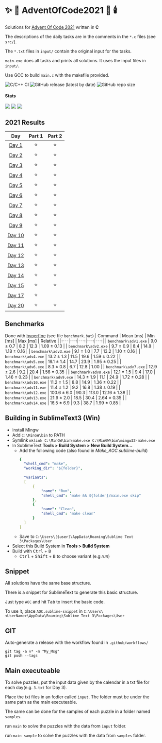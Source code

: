 # :sparkles: :santa: AdventOfCode2021 :christmas_tree: :candle: 

Solutions for [Advent Of Code 2021](http://adventofcode.com/2021) written in **C**

The descriptions of the daily tasks are in the comments in the `*.c` files (see `src/`).

The `*.txt` files in `input/` contain the original input for the tasks.

`main.exe` does all tasks and prints all solutions. It uses the input files in `input/`.

Use GCC to build `main.c` with the makefile provided.

![C/C++ CI](https://github.com/derpicknicker1/AdventOfCode2021/workflows/C/C++%20CI/badge.svg)
![GitHub release (latest by date)](https://img.shields.io/github/v/release/derpicknicker1/AdventOfCode2021)
![GitHub repo size](https://img.shields.io/github/repo-size/derpicknicker1/AdventOfCode2021)
#### Stats
![](https://img.shields.io/badge/day%20📅-21-blue)
![](https://img.shields.io/badge/stars%20⭐-33-yellow)
![](https://img.shields.io/badge/days%20completed-16-red)

<!--- advent_readme_stars table --->
## 2021 Results

| Day | Part 1 | Part 2 |
| :---: | :---: | :---: |
| [Day 1](https://adventofcode.com/2021/day/1) | ⭐ | ⭐ |
| [Day 2](https://adventofcode.com/2021/day/2) | ⭐ | ⭐ |
| [Day 3](https://adventofcode.com/2021/day/3) | ⭐ | ⭐ |
| [Day 4](https://adventofcode.com/2021/day/4) | ⭐ | ⭐ |
| [Day 5](https://adventofcode.com/2021/day/5) | ⭐ | ⭐ |
| [Day 6](https://adventofcode.com/2021/day/6) | ⭐ | ⭐ |
| [Day 7](https://adventofcode.com/2021/day/7) | ⭐ | ⭐ |
| [Day 8](https://adventofcode.com/2021/day/8) | ⭐ | ⭐ |
| [Day 9](https://adventofcode.com/2021/day/9) | ⭐ | ⭐ |
| [Day 10](https://adventofcode.com/2021/day/10) | ⭐ | ⭐ |
| [Day 11](https://adventofcode.com/2021/day/11) | ⭐ | ⭐ |
| [Day 12](https://adventofcode.com/2021/day/12) | ⭐ | ⭐ |
| [Day 13](https://adventofcode.com/2021/day/13) | ⭐ | ⭐ |
| [Day 14](https://adventofcode.com/2021/day/14) | ⭐ | ⭐ |
| [Day 15](https://adventofcode.com/2021/day/15) | ⭐ | ⭐ |
| [Day 17](https://adventofcode.com/2021/day/17) | ⭐ |   |
| [Day 20](https://adventofcode.com/2021/day/20) | ⭐ | ⭐ |
<!--- advent_readme_stars table --->

## Benchmarks
Done with [hyperfine](https://github.com/sharkdp/hyperfine) (see file `benchmark.bat`)
| Command | Mean [ms] | Min [ms] | Max [ms] | Relative |
|:---|---:|---:|---:|---:|
| `benchmark\adv1.exe` | 9.0 ± 0.7 | 8.2 | 12.3 | 1.09 ± 0.13 |
| `benchmark\adv2.exe` | 9.7 ± 0.9 | 8.4 | 14.8 | 1.18 ± 0.16 |
| `benchmark\adv3.exe` | 9.1 ± 1.0 | 7.7 | 13.2 | 1.10 ± 0.16 |
| `benchmark\adv4.exe` | 13.2 ± 1.3 | 11.5 | 19.6 | 1.59 ± 0.22 |
| `benchmark\adv5.exe` | 16.1 ± 1.4 | 14.7 | 23.9 | 1.95 ± 0.25 |
| `benchmark\adv6.exe` | 8.3 ± 0.8 | 6.7 | 12.8 | 1.00 |
| `benchmark\adv7.exe` | 12.9 ± 2.6 | 9.2 | 20.4 | 1.56 ± 0.35 |
| `benchmark\adv8.exe` | 12.1 ± 1.5 | 9.4 | 17.0 | 1.46 ± 0.23 |
| `benchmark\adv9.exe` | 14.3 ± 1.9 | 11.1 | 24.9 | 1.72 ± 0.28 |
| `benchmark\adv10.exe` | 11.2 ± 1.5 | 8.8 | 14.9 | 1.36 ± 0.22 |
| `benchmark\adv11.exe` | 11.4 ± 1.2 | 9.2 | 16.8 | 1.38 ± 0.19 |
| `benchmark\adv12.exe` | 100.6 ± 6.0 | 90.3 | 113.0 | 12.16 ± 1.38 |
| `benchmark\adv13.exe` | 21.9 ± 2.0 | 18.5 | 30.4 | 2.64 ± 0.35 |
| `benchmark\adv14.exe` | 16.5 ± 6.9 | 9.3 | 38.7 | 1.99 ± 0.85 |

## Building in SublimeText3 (Win)

* Install Mingw
* Add `C:\MinGW\bin` to PATH
* Symlink `mklink C:\MinGW\bin\make.exe C:\MinGW\bin\mingw32-make.exe`
* In SublimeText **Tools > Build System > New Build System...**
  * Add the following code (also found in _Make_AOC.sublime-build_)
    ```yaml
    {
      "shell_cmd": "make",
      "working_dir": "${folder}",
     
      "variants": 
      [
          {
              "name": "Run",
              "shell_cmd": "make && ${folder}/main.exe skip"
          },
          {
              "name": "Clean",
              "shell_cmd": "make clean"
          }
      ]
    }
    ```
  * Save to `C:\Users\[$user]\AppData\Roaming\Sublime Text 3\Packages\User`
* Select this Build System in **Tools > Build System**
* Build with <kbd>Ctrl</kbd> + <kbd>B</kbd>
  * <kbd>Ctrl</kbd> + <kbd>Shift</kbd> + <kbd>B</kbd> to choose variant (e.g _run_)

## Snippet
All solutions have the same base structure.

There is a snippet for SublimeText to generate this basic structure.

Just type `AOC` and hit <kbd>Tab</kbd> to insert the basic code.

To use it, place `AOC.sublime-snippet` in `C:\Users\<UserName>\AppData\Roaming\Sublime Text 3\Packages\User`

## GIT
Auto-generate a release with the workflow found in `.github/workflows/`
```
git tag -a v* -m "My_Msg"
git push --tags
```

## Main executeable
To solve puzzles, put the input data given by the calendar in a txt file for each day(e.g. `3.txt` for Day 3).

Place the txt files in an fodler called `input`. The folder must be under the same path as the main executeable.

The same can be done for the samples of each puzzle in a folder named `samples`.

run `main` to solve the puzzles with the data from `input` folder.

run `main sample` to solve the puzzles with the data from `samples` folder.
